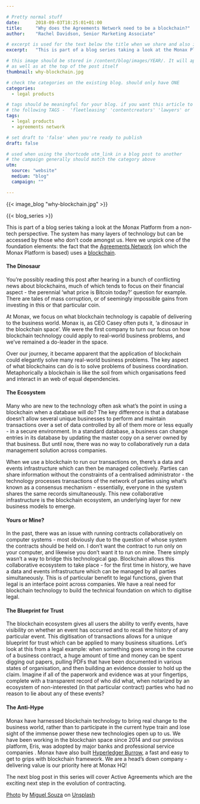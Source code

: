```yaml
---

# Pretty normal stuff
date:      2018-09-03T18:25:01+01:00
title:     "Why does the Agreements Network need to be a blockchain?"
author:    "Rachel Davidson, Senior Marketing Associate"

# excerpt is used for the text below the title when we share and also is the summary of the post on https://monax.io/blog
excerpt:   "This is part of a blog series taking a look at the Monax Platform from a non-tech perspective."

# this image should be stored in /content/blog/images/YEAR/. It will appear as a thumbnail on any listings,
# as well as at the top of the post itself
thumbnail: why-blockchain.jpg

# check the categories on the existing blog. should only have ONE
categories:
  - legal products

# tags should be meaningful for your blog. if you want this article to show on a 'use case' page, you can use
# the following TAGS -  'fleetleasing' 'contentcreators' 'lawyers' or 'corporate'
tags:
  - legal products
  - agreements network

# set draft to 'false' when you're ready to publish
draft: false

# used when using the shortcode utm_link in a blog post to another
# the campaign generally should match the category above
utm:
  source: "website"
  medium: "blog"
  campaign: ""

---
```


<!-- In general the filename below should match thumbnail category above -->
{{< image_blog "why-blockchain.jpg" >}}

<!-- if this article is part of a series, related articles will appear here -->
{{< blog_series >}}

This is part of a blog series taking a look at the Monax Platform from a non-tech perspective. The system has many layers of technology but can be accessed by those who don’t code amongst us. Here we unpick one of the foundation elements: the fact that the [Agreements Network](https://agreements.network/) (on which the Monax Platform is based) uses a [blockchain](https://monax.io/learn/blockchains/).

#### The Dinosaur

You’re possibly reading this post after hearing in a bunch of conflicting news about blockchains, much of which tends to focus on their financial aspect - the perennial ‘what price is Bitcoin today?’ question for example. There are tales of mass corruption, or of seemingly impossible gains from investing in this or that particular coin.

At Monax, we focus on what blockchain technology is capable of delivering to the business world. Monax is, as CEO Casey often puts it, ‘a dinosaur in the blockchain space’. We were the first company to turn our focus on how blockchain technology could apply to real-world business problems, and we’ve remained a do-leader in the space.

Over our journey, it became apparent that the application of blockchain could elegantly solve many real-world business problems. The key aspect of what blockchains can do is to solve problems of business coordination. Metaphorically a blockchain is like the soil from which organisations feed and interact in an web of equal dependencies.

#### The Ecosystem

Many who are new to the technology often ask what’s the point in using a blockchain when a database will do? The key difference is that a database doesn’t allow several unique businesses to perform and maintain transactions over a set of data controlled by all of them more or less equally - in a secure environment. In a standard database, a business can change entries in its database by updating the master copy on a server owned by that business. But until now, there was no way to collaboratively run a data management solution across companies.

When we use a blockchain to run our transactions on, there’s a data and events infrastructure which can then be managed collectively. Parties can share information without the constraints of a centralised administrator - the technology processes transactions of the network of parties using what’s known as a consensus mechanism - essentially, everyone in the system shares the same records simultaneously. This new collaborative infrastructure is the blockchain ecosystem, an underlying layer for new business models to emerge.

#### Yours or Mine?

In the past, there was an issue with running contracts collaboratively on computer systems - most obviously due to the question of whose system the contracts should be held on. I don’t want the contract to run only on your computer, and likewise you don’t want it to run on mine. There simply wasn’t a way to bridge this technological gap. Blockchain allows this collaborative ecosystem to take place - for the first time in history, we have a data and events infrastructure which can be managed by all parties simultaneously. This is of particular benefit to legal functions, given that legal is an interface point across companies. We have a real need for blockchain technology to build the technical foundation on which to digitise legal.

#### The Blueprint for Trust

The blockchain ecosystem gives all users the ability to verify events, have visibility on whether an event has occurred and to recall the history of any particular event. This digitisation of transactions allows for a unique blueprint for trust which can be applied to many business situations. Let’s look at this from a legal example: when something goes wrong in the course of a business contract, a huge amount of time and money can be spent digging out papers, pulling PDFs that have been documented in various states of organisation, and then building an evidence dossier to hold up the claim. Imagine if all of the paperwork and evidence was at your fingertips, complete with a transparent record of who did what, when notarized by an ecosystem of non-interested (in that particular contract) parties who had no reason to lie about any of these events?  

#### The Anti-Hype

Monax have harnessed blockchain technology to bring real change to the business world, rather than to participate in the current hype train and lose sight of the immense power these new technologies open up to us. We have been working in the blockchain space since 2014 and our previous platform, Eris, was adopted by major banks and professional service companies . Monax have also built [Hyperledger Burrow](https://www.hyperledger.org/projects/hyperledger-burrow), a fast and easy to get to grips with blockchain framework. We are a head’s down company - delivering value is our priority here at Monax HQ!

The next blog post in this series will cover Active Agreements which are the exciting next step in the evolution of contracting.

[Photo](https://unsplash.com/photos/ahSFjjLru4Y) by [Miguel Souza](https://unsplash.com/photos/ahSFjjLru4Y?utm_source=unsplash&utm_medium=referral&utm_content=creditCopyText) on [Unsplash](https://unsplash.com?utm_source=unsplash&utm_medium=referral&utm_content=creditCopyText)